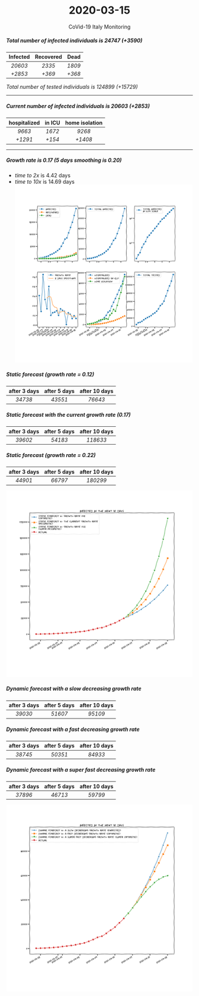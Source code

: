<div align='center'>

# 2020-03-15
CoVid-19 Italy Monitoring
</div>

##### Total number of infected individuals is 24747 (+3590)
Infected | Recovered | Dead
:---: | :---: | :---:
*20603* | *2335* | *1809*
*+2853* | *+369* | *+368*

*Total number of tested individuals is 124899 (+15729)*
***
##### Current number of infected individuals is 20603 (+2853)
hospitalized | in ICU | home isolation
:---: | :---: | :---:
*9663* |*1672* |*9268*
*+1291* |*+154* |*+1408*
***
##### Growth rate is 0.17 (5 days smoothing is 0.20)
- *time to 2x* is 4.42 days
- *time to 10x* is 14.69 days
![stats][stats]
##### Static forecast (growth rate = 0.12)
after 3 days | after 5 days | after 10 days
:---: | :---: | :---:
*34738* |*43551* |*76643* 
##### Static forecast with the current growth rate (0.17)
after 3 days | after 5 days | after 10 days
:---: | :---: | :---:
*39602* |*54183* |*118633* 
##### Static forecast (growth rate = 0.22)
after 3 days | after 5 days | after 10 days
:---: | :---: | :---:
*44901* |*66797* |*180299* 


![static_forecast][static_forecast]

##### Dynamic forecast with a slow decreasing growth rate
after 3 days | after 5 days | after 10 days
:---: | :---: | :---:
*39030* |*51607* |*95109*
##### Dynamic forecast with a fast decreasing growth rate
after 3 days | after 5 days | after 10 days
:---: | :---: | :---:
*38745* |*50351* |*84933*
##### Dynamic forecast with a super fast decreasing growth rate
after 3 days | after 5 days | after 10 days
:---: | :---: | :---:
*37896* |*46713* |*59799*


![dynamic_forecast][dynamic_forecast]

[stats]: stats.png
[static_forecast]: static_forecast.png
[dynamic_forecast]: dynamic_forecast.png
